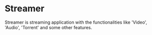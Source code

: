 # Streamer
Streamer is streaming application with the functionalities like 'Video', 'Audio', 'Torrent' and some other features.
